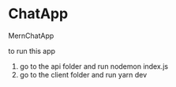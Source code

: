 # ChatApp
MernChatApp

to run this app

1. go to the api folder and run nodemon index.js
2. go to the client folder and run yarn dev
